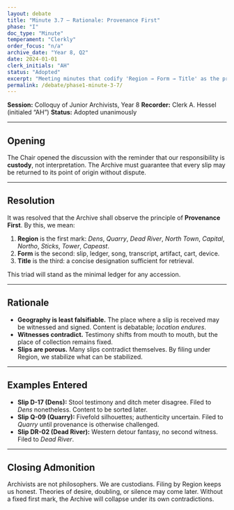 ```yaml
---
layout: debate
title: "Minute 3.7 — Rationale: Provenance First"
phase: "I"
doc_type: "Minute"
temperament: "Clerkly"
order_focus: "n/a"
archive_date: "Year 8, Q2"
date: 2024-01-01
clerk_initials: "AH"
status: "Adopted"
excerpt: "Meeting minutes that codify 'Region → Form → Title' as the primary filing sequence, establishing geography as the least falsifiable attribute"
permalink: /debate/phase1-minute-3-7/
---
```


**Session:** Colloquy of Junior Archivists, Year 8
**Recorder:** Clerk A. Hessel (initialed “AH”)
**Status:** Adopted unanimously

---

## Opening

The Chair opened the discussion with the reminder that our responsibility is **custody**, not interpretation. The Archive must guarantee that every slip may be returned to its point of origin without dispute.

---

## Resolution

It was resolved that the Archive shall observe the principle of **Provenance First**. By this, we mean:

1. **Region** is the first mark: *Dens*, *Quarry*, *Dead River*, *North Town*, *Capital*, *Northo*, *Sticks*, *Tower*, *Capeast*.
2. **Form** is the second: slip, ledger, song, transcript, artifact, cart, device.
3. **Title** is the third: a concise designation sufficient for retrieval.

This triad will stand as the minimal ledger for any accession.

---

## Rationale

* **Geography is least falsifiable.** The place where a slip is received may be witnessed and signed. Content is debatable; *location endures*.
* **Witnesses contradict.** Testimony shifts from mouth to mouth, but the place of collection remains fixed.
* **Slips are porous.** Many slips contradict themselves. By filing under Region, we stabilize what can be stabilized.

---

## Examples Entered

* **Slip D-17 (Dens):** Stool testimony and ditch meter disagree. Filed to *Dens* nonetheless. Content to be sorted later.
* **Slip Q-09 (Quarry):** Fivefold silhouettes; authenticity uncertain. Filed to *Quarry* until provenance is otherwise challenged.
* **Slip DR-02 (Dead River):** Western detour fantasy, no second witness. Filed to *Dead River*.

---

## Closing Admonition

Archivists are not philosophers. We are custodians. Filing by Region keeps us honest. Theories of desire, doubling, or silence may come later. Without a fixed first mark, the Archive will collapse under its own contradictions.

